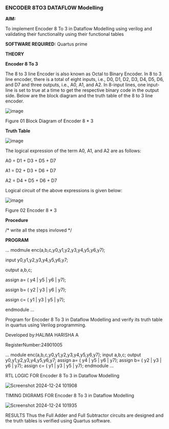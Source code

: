 ### ENCODER 8TO3 DATAFLOW Modelling

**AIM:**

To implement  Encoder 8 To 3 in Dataflow Modelling using verilog and validating their functionality using their functional tables

**SOFTWARE REQUIRED:** Quartus prime

**THEORY**

**Encoder 8 To 3**

The 8 to 3 line Encoder is also known as Octal to Binary Encoder. In 8 to 3 line encoder, there is a total of eight inputs, i.e., D0, D1, D2, D3, D4, D5, D6, and D7 and three outputs, i.e., A0, A1, and A2. In 8-input lines, one input-line is set to true at a time to get the respective binary code in the output side. Below are the block diagram and the truth table of the 8 to 3 line encoder.

![image](https://github.com/naavaneetha/ENCODER8TO3DATAFLOW/assets/154305477/0bc242c1-eb9e-4c47-afe5-30428470efc3)

Figure 01  Block Diagram of Encoder 8 * 3

**Truth Table**

![image](https://github.com/naavaneetha/ENCODER8TO3DATAFLOW/assets/154305477/35496b14-ae6e-4cd1-9abd-d6736b576575)

The logical expression of the term A0, A1, and A2 are as follows:

A0 = D1 + D3 + D5 + D7

A1 = D2 + D3 + D6 + D7

A2 = D4 + D5 + D6 + D7

Logical circuit of the above expressions is given below:

![image](https://github.com/naavaneetha/ENCODER8TO3DATAFLOW/assets/154305477/95acaee6-c873-4c75-89eb-ef09fb158053)

Figure 02  Encoder 8 * 3

**Procedure**

/* write all the steps invloved */

**PROGRAM**


...
modmule enc(a,b,c,y0,y1,y2,y3,y4,y5,y6,y7);

input y0,y1,y2,y3,y4,y5,y6,y7;

output a,b,c;

assign a= ( y4 | y5 | y6 | y7);

assign b= ( y2 | y3 | y6 | y7);

assign c= ( y1 | y3 | y5 | y7);

endmodule
...


 Program for Encoder 8 To 3 in Dataflow Modelling and verify its truth table in quartus using Verilog programming. 

Developed by:HALIMA HARISHA A

RegisterNumber:24901005

... 
module enc(a,b,c,y0,y1,y2,y3,y4,y5,y6,y7);
input a,b,c;
output y0,y1,y2,y3,y4,y5,y6,y7; 
assign a= ( y4 | y5 | y6 | y7);
assign b= ( y2 | y3 | y6 | y7); 
assign c= ( y1 | y3 | y5 | y7);
endmodule
...



RTL LOGIC FOR Encoder 8 To 3 in Dataflow Modelling

![Screenshot 2024-12-24 101908](https://github.com/user-attachments/assets/afe0eb85-4dbf-41e5-b0a9-6e2e1b730809)



TIMING DIGRAMS FOR Encoder 8 To 3 in Dataflow Modelling


![Screenshot 2024-12-24 101935](https://github.com/user-attachments/assets/959b670e-8deb-486e-97fa-7b8efa68822d)



RESULTS 
    Thus the Full Adder and Full Subtractor circuits are designed and the truth tables is verified using Quartus software.








